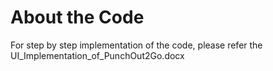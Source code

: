 # About the Code

For step by step implementation of the code, please refer the UI_Implementation_of_PunchOut2Go.docx
